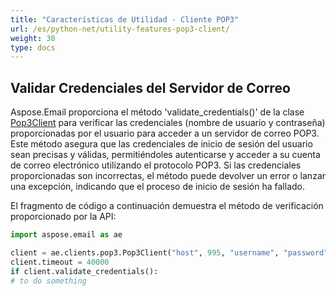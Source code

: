 ```yaml
---
title: "Características de Utilidad - Cliente POP3"
url: /es/python-net/utility-features-pop3-client/
weight: 30
type: docs
---
```


## **Validar Credenciales del Servidor de Correo**

Aspose.Email proporciona el método 'validate_credentials()' de la clase [Pop3Client](https://reference.aspose.com/email/python-net/aspose.email.clients.pop3/pop3client/#pop3client-class) para verificar las credenciales (nombre de usuario y contraseña) proporcionadas por el usuario para acceder a un servidor de correo POP3. Este método asegura que las credenciales de inicio de sesión del usuario sean precisas y válidas, permitiéndoles autenticarse y acceder a su cuenta de correo electrónico utilizando el protocolo POP3. Si las credenciales proporcionadas son incorrectas, el método puede devolver un error o lanzar una excepción, indicando que el proceso de inicio de sesión ha fallado.

El fragmento de código a continuación demuestra el método de verificación proporcionado por la API:

```py
import aspose.email as ae

client = ae.clients.pop3.Pop3Client("host", 995, "username", "password", ae.clients.SecurityOptions.AUTO)
client.timeout = 40000
if client.validate_credentials():
# to do something
```